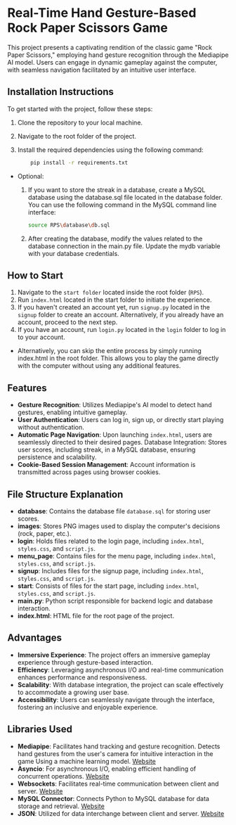# Real-Time Hand Gesture-Based Rock Paper Scissors Game

This project presents a captivating rendition of the classic game "Rock Paper Scissors," employing hand gesture recognition through the Mediapipe AI model. Users can engage in dynamic gameplay against the computer, with seamless navigation facilitated by an intuitive user interface.


## Installation Instructions

To get started with the project, follow these steps:
1. Clone the repository to your local machine.
2. Navigate to the root folder of the project.
3. Install the required dependencies using the following command:

    ```bash
        pip install -r requirements.txt
    ```
- Optional:
    1. If you want to store the streak in a database, create a MySQL database using the database.sql file located in the database folder. You can use the following command in the MySQL command line interface:
    
        ``` bash
        source RPS\database\db.sql
        ```
    2. After creating the database, modify the values related to the database connection in the main.py file. Update the mydb variable with your database credentials.
## How to Start

1. Navigate to the `start folder` located inside the root folder (`RPS`).
2. Run `index.html` located in the start folder to initiate the experience.
3. If you haven't created an account yet, run `signup.py` located in the `signup` folder to create an account. Alternatively, if you already have an account, proceed to the next step.
4. If you have an account, run `login.py` located in the `login` folder to log in to your account.
 - Alternatively, you can skip the entire process by simply running index.html in the root folder. This allows you to play the game directly with the computer without using any additional features.
## Features

- **Gesture Recognition**: Utilizes Mediapipe's AI model to detect hand gestures, enabling intuitive gameplay.
- **User Authentication**: Users can log in, sign up, or directly start playing without authentication.
- **Automatic Page Navigation**: Upon launching `index.html`, users are seamlessly directed to their desired pages.
Database Integration: Stores user scores, including streak, in a MySQL database, ensuring persistence and scalability.
- **Cookie-Based Session Management**: Account information is transmitted across pages using browser cookies.

## File Structure Explanation

- **database**: Contains the database file `database.sql` for storing user scores.
- **images**: Stores PNG images used to display the computer's decisions (rock, paper, etc.).
- **login**: Holds files related to the login page, including `index.html`, `styles.css`, and `script.js`.
- **menu_page**: Contains files for the menu page, including `index.html`, `styles.css`, and `script.js`.
- **signup**: Includes files for the signup page, including `index.html`, `styles.css`, and `script.js`.
- **start**: Consists of files for the start page, including `index.html`, `styles.css`, and `script.js`.
- **main.py**: Python script responsible for backend logic and database interaction.
- **index.html**: HTML file for the root page of the project.

## Advantages

- **Immersive Experience**: The project offers an immersive gameplay experience through gesture-based interaction.
- **Efficiency**: Leveraging asynchronous I/O and real-time communication enhances performance and responsiveness.
- **Scalability**: With database integration, the project can scale effectively to accommodate a growing user base.
- **Accessibility**: Users can seamlessly navigate through the interface, fostering an inclusive and enjoyable experience.

## Libraries Used

- **Mediapipe**: Facilitates hand tracking and gesture recognition. Detects hand gestures from the user's camera for intuitive interaction in the game Using a machine learning model. [Website](https://developers.google.com/mediapipe)
- **Asyncio**: For asynchronous I/O, enabling efficient handling of concurrent operations. [Website](https://docs.python.org/3/library/asyncio.html)
- **Websockets**: Facilitates real-time communication between client and server. [Website](https://websockets.readthedocs.io/en/stable/)
- **MySQL Connector**: Connects Python to MySQL database for data storage and retrieval. [Website](https://dev.mysql.com/doc/connector-python/en/)
- **JSON**: Utilized for data interchange between client and server. [Website](https://docs.python.org/3/library/json.html)
